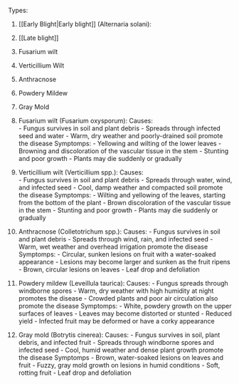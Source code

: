 
Types:
1. [[Early  Blight|Early blight]] (Alternaria solani):
2. [[Late blight]]
3. Fusarium wilt
4. Verticillium Wilt
5. Anthracnose
6. Powdery Mildew
7. Gray Mold





3.  Fusarium wilt (Fusarium oxysporum):
		Causes:  
			- Fungus survives in soil and plant debris
			-   Spreads through infected seed and water
			-   Warm, dry weather and poorly-drained soil promote the disease
		Symptomps:
			-   Yellowing and wilting of the lower leaves
			-   Browning and discoloration of the vascular tissue in the stem
			-   Stunting and poor growth
			-   Plants may die suddenly or gradually


4.  Verticillium wilt (Verticillium spp.):
		Causes:  
			- Fungus survives in soil and plant debris
			-   Spreads through water, wind, and infected seed
			-   Cool, damp weather and compacted soil promote the disease
		Symptomps:
			-   Wilting and yellowing of the leaves, starting from the bottom of the plant
			-   Brown discoloration of the vascular tissue in the stem
			-   Stunting and poor growth
			-   Plants may die suddenly or gradually


5.  Anthracnose (Colletotrichum spp.):
		Causes:
			-   Fungus survives in soil and plant debris
			-   Spreads through wind, rain, and infected seed
			-   Warm, wet weather and overhead irrigation promote the disease
		Symptomps:
			-   Circular, sunken lesions on fruit with a water-soaked appearance
			-   Lesions may become larger and sunken as the fruit ripens
			-   Brown, circular lesions on leaves
			-   Leaf drop and defoliation


6.  Powdery mildew (Leveillula taurica):
		Causes:
			-   Fungus spreads through windborne spores
			-   Warm, dry weather with high humidity at night promotes the disease
			-   Crowded plants and poor air circulation also promote the disease
		Symptomps:
			-   White, powdery growth on the upper surfaces of leaves
			-   Leaves may become distorted or stunted
			-   Reduced yield
			-   Infected fruit may be deformed or have a corky appearance


7.  Gray mold (Botrytis cinerea):
		Causes:
			-   Fungus survives in soil, plant debris, and infected fruit
			-   Spreads through windborne spores and infected seed
			-   Cool, humid weather and dense plant growth promote the disease
		Symptomps
			-   Brown, water-soaked lesions on leaves and fruit
			-   Fuzzy, gray mold growth on lesions in humid conditions
			-   Soft, rotting fruit
			-   Leaf drop and defoliation